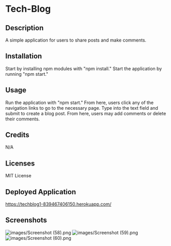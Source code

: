 # Tech-Blog

## Description

A simple application for users to share posts and make comments.

## Installation

Start by installing npm modules with "npm install."
Start the application by running "npm start."

## Usage

Run the application with "npm start." From here, users click any of the navigation links to go to the necessary page. Type into the text field and submit to create a blog post. From here, users may add comments or delete their comments.

## Credits

N/A

## Licenses

MIT License

## Deployed Application

https://techblog1-839467406150.herokuapp.com/

## Screenshots

![images/Screenshot (58).png]()
![images/Screenshot (59).png]()
![images/Screenshot (60).png]()